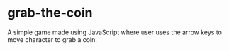 # grab-the-coin
A simple game made using JavaScript where user uses the arrow keys to move character to grab a coin.
